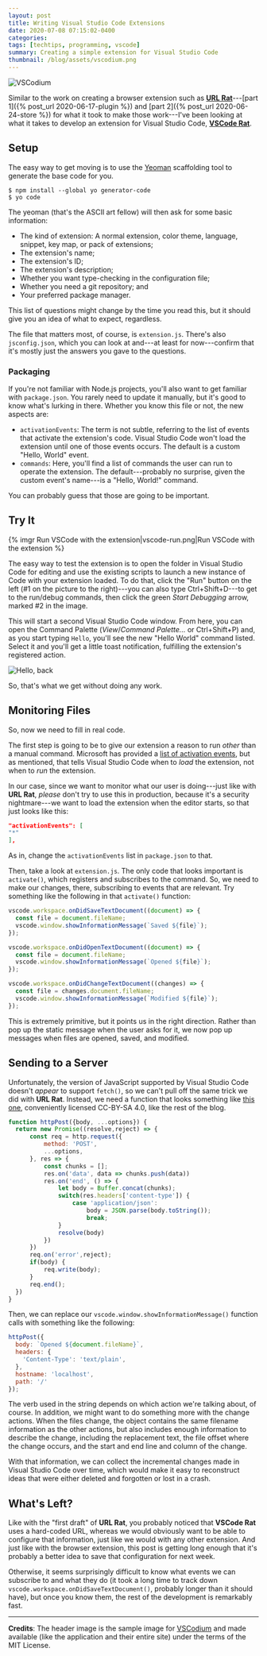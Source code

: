 ```yaml
---
layout: post
title: Writing Visual Studio Code Extensions
date: 2020-07-08 07:15:02-0400
categories:
tags: [techtips, programming, vscode]
summary: Creating a simple extension for Visual Studio Code
thumbnail: /blog/assets/vscodium.png
---
```


![VSCodium](/blog/assets/vscodium.png "VSCodium")

Similar to the work on creating a browser extension such as [**URL Rat**](https://github.com/jcolag/url-rat)---[part 1]({% post_url 2020-06-17-plugin %}) and [part 2]({% post_url 2020-06-24-store %}) for what it took to make those work---I've been looking at what it takes to develop an extension for Visual Studio Code, [**VSCode Rat**](https://github.com/jcolag/vscode-rat).

## Setup

The easy way to get moving is to use the [Yeoman](https://yeoman.io/) scaffolding tool to generate the base code for you.

```console
$ npm install --global yo generator-code
$ yo code
```

The yeoman (that's the ASCII art fellow) will then ask for some basic information:

 * The kind of extension:  A normal extension, color theme, language, snippet, key map, or pack of extensions;
 * The extension's name;
 * The extension's ID;
 * The extension's description;
 * Whether you want type-checking in the configuration file;
 * Whether you need a git repository; and
 * Your preferred package manager.

This list of questions might change by the time you read this, but it should give you an idea of what to expect, regardless.

The file that matters most, of course, is `extension.js`.  There's also `jsconfig.json`, which you can look at and---at least for now---confirm that it's mostly just the answers you gave to the questions.

### Packaging

If you're not familiar with Node.js projects, you'll also want to get familiar with `package.json`.  You rarely need to update it manually, but it's good to know what's lurking in there.  Whether you know this file or not, the new aspects are:

 * `activationEvents`:  The term is not subtle, referring to the list of events that activate the extension's code.  Visual Studio Code won't load the extension until one of those events occurs.  The default is a custom "Hello, World" event.
 * `commands`:  Here, you'll find a list of commands the user can run to operate the extension.  The default---probably no surprise, given the custom event's name---is a "Hello, World!" command.

You can probably guess that those are going to be important.

## Try It

{% imgr Run VSCode with the extension|vscode-run.png|Run VSCode with the extension %}

The easy way to test the extension is to open the folder in Visual Studio Code for editing and use the existing scripts to launch a new instance of Code with your extension loaded.  To do that, click the "Run" button on the left (#1 on the picture to the right)---you can also type <span class="kbd">Ctrl</span>+<span class="kbd">Shift</span>+<span class="kbd">D</span>---to get to the run/debug commands, then click the green *Start Debugging* arrow, marked #2 in the image.

This will start a second Visual Studio Code window.  From here, you can open the Command Palette (*View*/*Command Palette...* or <span class="kbd">Ctrl</span>+<span class="kbd">Shift</span>+<span class="kbd">P</span>) and, as you start typing `Hello`, you'll see the new "Hello World" command listed.  Select it and you'll get a little toast notification, fulfilling the extension's registered action.

![Hello, back](/blog/assets/vscrat-hello.png "Hello, back")

So, that's what we get without doing any work.

## Monitoring Files

So, now we need to fill in real code.

The first step is going to be to give our extension a reason to run *other* than a manual command.  Microsoft has provided a [list of activation events](https://code.visualstudio.com/api/references/activation-events), but as mentioned, that tells Visual Studio Code when to *load* the extension, not when to *run* the extension.

In our case, since we want to monitor what our user is doing---just like with **URL Rat**, *please* don't try to use this in production, because it's a security nightmare---we want to load the extension when the editor starts, so that just looks like this:

```json
"activationEvents": [
"*"
],
```

As in, change the `activationEvents` list in `package.json` to that.

Then, take a look at `extension.js`.  The only code that looks important is `activate()`, which registers and subscribes to the command.  So, we need to make our changes, there, subscribing to events that are relevant.  Try something like the following in that `activate()` function:

```javascript
vscode.workspace.onDidSaveTextDocument((document) => {
  const file = document.fileName;
  vscode.window.showInformationMessage(`Saved ${file}`);
});

vscode.workspace.onDidOpenTextDocument((document) => {
  const file = document.fileName;
  vscode.window.showInformationMessage(`Opened ${file}`);
});

vscode.workspace.onDidChangeTextDocument((changes) => {
  const file = changes.document.fileName;
  vscode.window.showInformationMessage(`Modified ${file}`);
});
```

This is extremely primitive, but it points us in the right direction.  Rather than pop up the static message when the user asks for it, we now pop up messages when files are opened, saved, and modified.

## Sending to a Server

Unfortunately, the version of JavaScript supported by Visual Studio Code doesn't *appear* to support `fetch()`, so we can't pull off the same trick we did with **URL Rat**.  Instead, we need a function that looks something like [this one](https://stackoverflow.com/a/50891354/3438854), conveniently licensed CC-BY-SA 4.0, like the rest of the blog.

```javascript
function httpPost({body, ...options}) {
  return new Promise((resolve,reject) => {
      const req = http.request({
          method: 'POST',
          ...options,
      }, res => {
          const chunks = [];
          res.on('data', data => chunks.push(data))
          res.on('end', () => {
              let body = Buffer.concat(chunks);
              switch(res.headers['content-type']) {
                  case 'application/json':
                      body = JSON.parse(body.toString());
                      break;
              }
              resolve(body)
          })
      })
      req.on('error',reject);
      if(body) {
          req.write(body);
      }
      req.end();
  })
}
```

Then, we can replace our `vscode.window.showInformationMessage()` function calls with something like the following:

```javascript
httpPost({
  body: `Opened ${document.fileName}`,
  headers: {
    'Content-Type': 'text/plain',
  },
  hostname: 'localhost',
  path: '/'
});
```

The verb used in the string depends on which action we're talking about, of course.  In addition, we might want to do something more with the change actions.  When the files change, the object contains the same filename information as the other actions, but also includes enough information to describe the change, including the replacement text, the file offset where the change occurs, and the start and end line and column of the change.

With that information, we can collect the incremental changes made in Visual Studio Code over time, which would make it easy to reconstruct ideas that were either deleted and forgotten or lost in a crash.

## What's Left?

Like with the "first draft" of **URL Rat**, you probably noticed that **VSCode Rat** uses a hard-coded URL, whereas we would obviously want to be able to configure that information, just like we would with any other extension.  And just like with the browser extension, this post is getting long enough that it's probably a better idea to save that configuration for next week.

Otherwise, it seems surprisingly difficult to know what events we can subscribe to and what they do (it took a long time to track down `vscode.workspace.onDidSaveTextDocument()`, probably longer than it should have), but once you know them, the rest of the development is remarkably fast.

* * *

**Credits**:  The header image is the sample image for [VSCodium](https://vscodium.com/) and made available (like the application and their entire site) under the terms of the MIT License.
